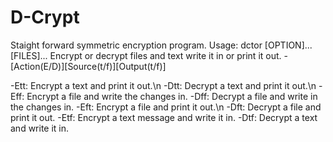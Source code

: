 # D-Crypt
Staight forward symmetric encryption program.
Usage: dctor [OPTION]... [FILES]...
Encrypt or decrypt files and text write it in or print it out.
-[Action(E/D)][Source(t/f)][Output(t/f)]

-Ett: Encrypt a text and print it out.\n 
-Dtt: Decrypt a text and print it out.\n 
-Eff: Encrypt a file and write the changes in.
-Dff: Decrypt a file and write in the changes in.
-Eft: Encrypt a file and print it out.\n 
-Dft: Decrypt a file and print it out.
-Etf: Encrypt a text message and write it in.
-Dtf: Decrypt a text and write it in.
